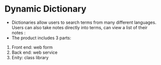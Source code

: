 # Dynamic Dictionary
- Dictionaries allow users to search terms from many different languages. Users can also take notes directly into terms, can view a list of their notes :
- The product includes 3 parts:
1. Front end: web form
2. Back end: web service
3. Enity: class library

